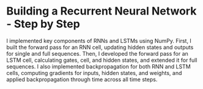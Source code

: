 # Building a Recurrent Neural Network - Step by Step
I implemented key components of RNNs and LSTMs using NumPy. First, I built the forward pass for an RNN cell, updating hidden states and outputs for single and full sequences. Then, I developed the forward pass for an LSTM cell, calculating gates, cell, and hidden states, and extended it for full sequences. I also implemented backpropagation for both RNN and LSTM cells, computing gradients for inputs, hidden states, and weights, and applied backpropagation through time across all time steps. 
